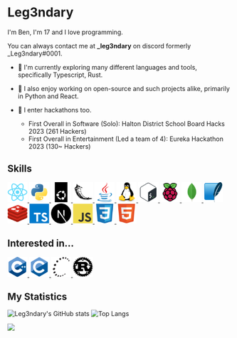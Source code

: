 # Leg3ndary

I'm Ben, I'm 17 and I love programming.

You can always contact me at **\_leg3ndary** on discord formerly \_Leg3ndary#0001.

- 🔭 I'm currently exploring many different languages and tools, specifically Typescript, Rust.

- 🌱 I also enjoy working on open-source and such projects alike, primarily in Python and React.

- 🥇 I enter hackathons too.
	- First Overall in Software (Solo): Halton District School Board Hacks 2023 (261 Hackers)
	- First Overall in Entertainment (Led a team of 4): Eureka Hackathon 2023 (130~ Hackers)

## Skills

<p align="left">
    <a href="#">
		<img src="https://raw.githubusercontent.com/devicons/devicon/master/icons/react/react-original.svg"
			width="45" height="45" alt="React" />
    </a>
    <a href="#">
		<img src="https://raw.githubusercontent.com/devicons/devicon/master/icons/python/python-original.svg"
			width="45" height="45" alt="Python" />
    </a>
    <a href="#">
		<img src="https://raw.githubusercontent.com/devicons/devicon/master/icons/ubuntu/ubuntu-plain.svg"
			width="45" height="45" alt="Ubuntu" />
    </a>
    <a href="#">
		<img src="https://raw.githubusercontent.com/devicons/devicon/master/icons/flask/flask-original.svg"
			width="45" height="45" alt="Flask" />
    </a>
    <a href="#">
		<img src="https://raw.githubusercontent.com/devicons/devicon/master/icons/java/java-original.svg"
			width="45" height="45" alt="Java" />
    </a>
    <a href="#">
		<img src="https://raw.githubusercontent.com/devicons/devicon/master/icons/linux/linux-original.svg"
			width="45" height="45" alt="Linux" />
    </a>
    <a href="#">
		<img src="https://raw.githubusercontent.com/devicons/devicon/master/icons/bash/bash-original.svg"
			width="45" height="45" alt="Bash" />
    </a>
	<a href="#">
		<img src="https://raw.githubusercontent.com/devicons/devicon/master/icons/raspberrypi/raspberrypi-original.svg"
			width="45" height="45" alt="RaspberryPi" />
    </a>
	<a href="#">
		<img src="https://raw.githubusercontent.com/devicons/devicon/master/icons/mongodb/mongodb-original.svg"
			width="45" height="45" alt="MongoDB" />
    </a>
	<a href="#">
		<img src="https://raw.githubusercontent.com/devicons/devicon/master/icons/sqlite/sqlite-original.svg"
			width="45" height="45" alt="Sqlite3" />
    </a>
	<a href="#">
		<img src="https://raw.githubusercontent.com/devicons/devicon/master/icons/redis/redis-original.svg"
			width="45" height="45" alt="Redis" />
    </a>
    <a href="#">
		<img src="https://raw.githubusercontent.com/devicons/devicon/master/icons/typescript/typescript-original.svg"
			width="45" height="45" alt="TypeScript" />
    </a>
    <a href="#">
		<img src="https://raw.githubusercontent.com/devicons/devicon/master/icons/nextjs/nextjs-original.svg"
			width="45" height="45" alt="NextJS" />
    </a>
    <a href="#">
		<img src="https://raw.githubusercontent.com/devicons/devicon/master/icons/javascript/javascript-original.svg"
			width="45" height="45" alt="JavaScript" />
    </a>
    <a href="#">
		<img src="https://raw.githubusercontent.com/devicons/devicon/master/icons/css3/css3-original.svg"
			width="45" height="45" alt="CSS" />
    </a>
    <a href="#">
		<img src="https://raw.githubusercontent.com/devicons/devicon/master/icons/html5/html5-original.svg"
			width="45" height="45" alt="HTML5" />
    </a>
</p>


## Interested in...

<p align="left">
	<a href="#">
		<img src="https://raw.githubusercontent.com/devicons/devicon/master/icons/cplusplus/cplusplus-original.svg"
			width="45" height="45" alt="Cplusplus" />
    </a>
	<a href="#">
		<img src="https://raw.githubusercontent.com/devicons/devicon/master/icons/c/c-original.svg"
			width="45" height="45" alt="C" />
    </a>
    <a href="#">
		<img src="https://raw.githubusercontent.com/devicons/devicon/master/icons/ssh/ssh-original.svg"
			width="45" height="45" alt="SSH" />
    </a>
    <a href="#">
		<img src="https://raw.githubusercontent.com/devicons/devicon/master/icons/rust/rust-plain.svg"
			width="45" height="45" alt="Rust" />
    </a>
</p>

## My Statistics

![Leg3ndary's GitHub stats](https://github-readme-stats.vercel.app/api?username=leg3ndary&show_icons=true&theme=tokyonight)
![Top Langs](https://github-readme-stats.vercel.app/api/top-langs/?username=Leg3ndary&layout=compact&theme=tokyonight)

![](https://komarev.com/ghpvc/?username=Leg3ndary&color=blue)
